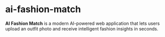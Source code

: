 # ai-fashion-match
**AI Fashion Match** is a modern AI-powered web application that lets users upload an outfit photo and receive intelligent fashion insights in seconds.
